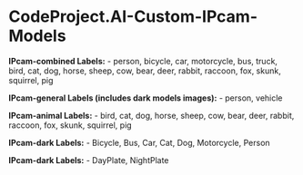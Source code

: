 # CodeProject.AI-Custom-IPcam-Models

**IPcam-combined Labels:**
    - person, bicycle, car, motorcycle, bus, truck, bird, cat, dog, horse, sheep, cow, bear, deer, rabbit, raccoon, fox, skunk, squirrel, pig

**IPcam-general Labels (includes dark models images):**
    - person, vehicle

**IPcam-animal Labels:**
    - bird, cat, dog, horse, sheep, cow, bear, deer, rabbit, raccoon, fox, skunk, squirrel, pig

**IPcam-dark Labels:**
    - Bicycle, Bus, Car, Cat, Dog, Motorcycle, Person
    
**IPcam-dark Labels:**
    - DayPlate, NightPlate
